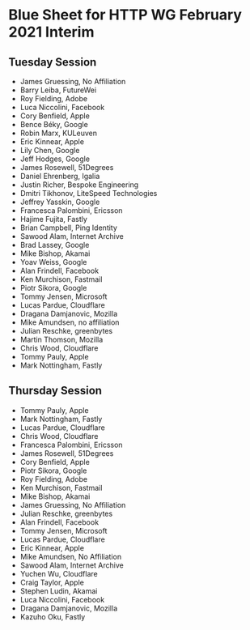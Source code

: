 # Blue Sheet for HTTP WG February 2021 Interim

## Tuesday Session

* James Gruessing, No Affiliation
* Barry Leiba, FutureWei
* Roy Fielding, Adobe
* Luca Niccolini, Facebook
* Cory Benfield, Apple
* Bence Béky, Google
* Robin Marx, KULeuven
* Eric Kinnear, Apple
* Lily Chen, Google
* Jeff Hodges, Google
* James Rosewell, 51Degrees
* Daniel Ehrenberg, Igalia
* Justin Richer, Bespoke Engineering
* Dmitri Tikhonov, LiteSpeed Technologies
* Jeffrey Yasskin, Google
* Francesca Palombini, Ericsson
* Hajime Fujita, Fastly
* Brian Campbell, Ping Identity
* Sawood Alam, Internet Archive
* Brad Lassey, Google
* Mike Bishop, Akamai
* Yoav Weiss, Google
* Alan Frindell, Facebook
* Ken Murchison, Fastmail
* Piotr Sikora, Google
* Tommy Jensen, Microsoft
* Lucas Pardue, Cloudflare
* Dragana Damjanovic, Mozilla
* Mike Amundsen, no affiliation
* Julian Reschke, greenbytes
* Martin Thomson, Mozilla
* Chris Wood, Cloudflare
* Tommy Pauly, Apple
* Mark Nottingham, Fastly


## Thursday Session

* Tommy Pauly, Apple
* Mark Nottingham, Fastly
* Lucas Pardue, Cloudflare
* Chris Wood, Cloudflare
* Francesca Palombini, Ericsson
* James Rosewell, 51Degrees
* Cory Benfield, Apple
* Piotr Sikora, Google
* Roy Fielding, Adobe
* Ken Murchison, Fastmail
* Mike Bishop, Akamai
* James Gruessing, No Affiliation
* Julian Reschke, greenbytes
* Alan Frindell, Facebook
* Tommy Jensen, Microsoft
* Lucas Pardue, Cloudflare
* Eric Kinnear, Apple
* Mike Amundsen, No Affiliation
* Sawood Alam, Internet Archive
* Yuchen Wu, Cloudflare
* Craig Taylor, Apple
* Stephen Ludin, Akamai
* Luca Niccolini, Facebook
* Dragana Damjanovic, Mozilla
* Kazuho Oku, Fastly









